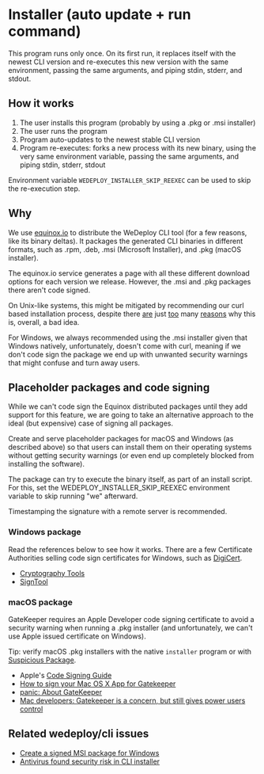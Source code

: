 # Installer (auto update + run command)
This program runs only once. On its first run, it replaces itself with the newest CLI version and re-executes this new version with the same environment, passing the same arguments, and piping stdin, stderr, and stdout.

## How it works
1. The user installs this program (probably by using a .pkg or .msi installer)
2. The user runs the program
3. Program auto-updates to the newest stable CLI version
4. Program re-executes: forks a new process with its new binary, using the very same environment variable, passing the same arguments, and piping stdin, stderr, stdout

Environment variable `WEDEPLOY_INSTALLER_SKIP_REEXEC` can be used to skip the re-execution step.

## Why
We use [equinox.io](https://equinox.io) to distribute the WeDeploy CLI tool (for a few reasons, like its binary deltas). It packages the generated CLI binaries in different formats, such as .rpm, .deb, .msi (Microsoft Installer), and .pkg (macOS installer).

The equinox.io service generates a page with all these different download options for each version we release. However, the .msi and .pkg packages there aren't code signed.

On Unix-like systems, this might be mitigated by recommending our curl based installation process, despite there [are](https://news.ycombinator.com/item?id=12766049) just [too](https://www.idontplaydarts.com/2016/04/detecting-curl-pipe-bash-server-side/) many [reasons](https://sandstorm.io/news/2015-09-24-is-curl-bash-insecure-pgp-verified-install) why this is, overall, a bad idea.

For Windows, we always recommended using the .msi installer given that Windows natively, unfortunately, doesn't come with curl, meaning if we don't code sign the package we end up with unwanted security warnings that might confuse and turn away users.

## Placeholder packages and code signing
While we can't code sign the Equinox distributed packages until they add support for this feature, we are going to take an alternative approach to the ideal (but expensive) case of signing all packages.

Create and serve placeholder packages for macOS and Windows (as described above) so that users can install them on their operating systems without getting security warnings (or even end up completely blocked from installing the software).

The package can try to execute the binary itself, as part of an install script. For this, set the WEDEPLOY_INSTALLER_SKIP_REEXEC environment variable to skip running "we" afterward.

Timestamping the signature with a remote server is recommended.

### Windows package
Read the references below to see how it works. There are a few Certificate Authorities selling code sign certificates for Windows, such as [DigiCert](https://www.digicert.com/).

* [Cryptography Tools](https://docs.microsoft.com/en-us/windows/desktop/seccrypto/cryptography-tools)
* [SignTool](https://docs.microsoft.com/en-us/windows/desktop/seccrypto/signtool)

### macOS package
GateKeeper requires an Apple Developer code signing certificate to avoid a security warning when running a .pkg installer (and unfortunately, we can't use Apple issued certificate on Windows).

Tip: verify macOS .pkg installers with the native `installer` program or with [Suspicious Package](https://www.mothersruin.com/software/SuspiciousPackage/).

* Apple's [Code Signing Guide](https://developer.apple.com/library/archive/documentation/Security/Conceptual/CodeSigningGuide/Introduction/Introduction.html)
* [How to sign your Mac OS X App for Gatekeeper](https://successfulsoftware.net/2012/08/30/how-to-sign-your-mac-os-x-app-for-gatekeeper/)
* [panic: About GateKeeper](https://panic.com/blog/about-gatekeeper/)
* [Mac developers: Gatekeeper is a concern, but still gives power users control](https://arstechnica.com/gadgets/2012/02/developers-gatekeeper-a-concern-but-still-gives-power-users-control/)

## Related wedeploy/cli issues
* [Create a signed MSI package for Windows](https://github.com/wedeploy/cli/issues/325)
* [Antivirus found security risk in CLI installer](https://github.com/wedeploy/cli/issues/324)
